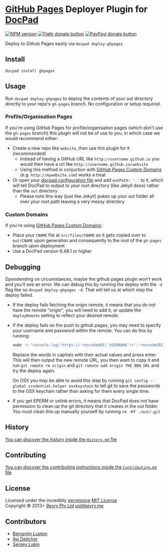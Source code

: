 # [GitHub Pages](http://pages.github.com/) Deployer Plugin for [DocPad](http://docpad.org)

[![NPM version](https://badge.fury.io/js/docpad-plugin-ghpages.png)](https://npmjs.org/package/docpad-plugin-ghpages "View this project on NPM")
[![Flattr donate button](https://raw.github.com/balupton/flattr-buttons/master/badge-89x18.gif)](http://flattr.com/thing/344188/balupton-on-Flattr "Donate monthly to this project using Flattr")
[![PayPayl donate button](https://www.paypalobjects.com/en_AU/i/btn/btn_donate_SM.gif)](https://www.paypal.com/au/cgi-bin/webscr?cmd=_flow&SESSION=IHj3DG3oy_N9A9ZDIUnPksOi59v0i-EWDTunfmDrmU38Tuohg_xQTx0xcjq&dispatch=5885d80a13c0db1f8e263663d3faee8d14f86393d55a810282b64afed84968ec "Donate once-off to this project using Paypal")

Deploy to Github Pages easily via `docpad deploy-ghpages`


## Install

```
docpad install ghpages
```


## Usage
Run `docpad deploy-ghpages` to deploy the contents of your out directory directly to your repo's `gh-pages` branch. No configuration or setup required.


### Profile/Organisation Pages
If you're using GitHub Pages for profile/organisation pages (which don't use the `gh-pages` branch) this plugin will not be of use to you, in which case we would recommend either:

- Create a new repo like `website`, then use this plugin for it (recommended)
	- Instead of having a GitHub URL like `http://username.github.io` you would then have a url like `http://username.github.io/website`
	- Using this method in conjuction with [GitHub Pages Custom Domains](https://help.github.com/articles/setting-up-a-custom-domain-with-pages) (e.g. `http://mywebsite.com`) works a treat
- Or open your [docpad configuration file](http://docpad.org/docs/config) and add `outPath: '.'` to it, which will tell DocPad to output to your root directory (like Jekyll does) rather than the `out` directory
	- Please note this way (just like Jekyll) pukes up your out folder all over your root path leaving a very messy directory

### Custom Domains
If you're using [GitHub Pages Custom Domains](https://help.github.com/articles/setting-up-a-custom-domain-with-pages):

- Place your `CNAME` file at `src/files/CNAME` so it gets copied over to `out/CNAME` upon generation and consequently to the root of the `gh-pages` branch upon deployment
- Use a DocPad version 6.48.1 or higher


## Debugging
Dpendending on circumstances, maybe the github pages plugin won't work and you'll see an error. We can debug this by running the deploy with the `-d` flag like so `docpad deploy-ghpages -d`. That will tell us at which step the deploy failed.

- If the deploy fails fetching the origin remote, it means that you do not have the remote "origin", you will need to add it, or update the `deployRemote` setting to reflect your desired remote.

- If the deploy fails on the push to github pages, you may need to specify your username and password within the remote. You can do this by running:

	``` bash
	node -e "console.log('https://'+encodeURI('USERNAME')+':'+encodeURI('PASSWORD')+'@github.com/REPO_OWNER/REPO_NAME.git')"
	```

	Replace the words in capitals with their actual values and press enter. This will then output the new remote URL, you then want to copy it and run `git remote rm origin` and `git remote add origin THE_NEW_URL` and try the deploy again.

	On OSX you may be able to avoid this step by running `git config --global credential.helper osxkeychain` to tell git to save the passwords to the OSX keychain rather than asking for them every single time.

- If you get EPERM or unlink errors, it means that DocPad does not have permission to clean up the git directory that it creates in the out folder. You must clean this up manually yourself by running `rm -Rf ./out/.git`



## History
[You can discover the history inside the `History.md` file](https://github.com/bevry/docpad-plugin-ghpages/blob/master/History.md#files)


## Contributing
[You can discover the contributing instructions inside the `Contributing.md` file](https://github.com/bevry/docpad-plugin-ghpages/blob/master/Contributing.md#files)


## License
Licensed under the incredibly [permissive](http://en.wikipedia.org/wiki/Permissive_free_software_licence) [MIT License](http://creativecommons.org/licenses/MIT/)
<br/>Copyright &copy; 2013+ [Bevry Pty Ltd](http://bevry.me) <us@bevry.me>


## Contributors

- [Benjamin Lupton](http://github.com/balupton)
- [Avi Deitcher](http://github.com/deitch)
- [Sergey Lukin](http://github.com/sergeylukin)
